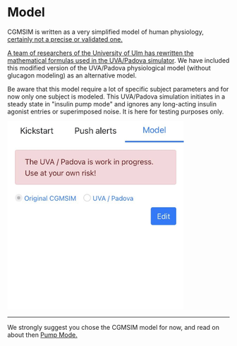 # Model
CGMSIM is written as a very simplified model of human physiology, <u>certainly not a precise or validated one. </u>

<a href="https://lt1.org/" target="_blank">A team of researchers of the University of Ulm has rewritten the mathematical formulas used in the UVA/Padova simulator</a>. We have included this modified version of the UVA/Padova physiological model (without glucagon modeling) as an alternative model.  

Be aware that this model require a lot of specific subject parameters and for now only one subject is modeled. This UVA/Padova simulation initiates in a steady state in "insulin pump mode" and ignores any long-acting insulin agonist entries or superimposed noise. It is here for testing purposes only.

<img src="../img/profile_mobile_model.jpg" alt="Random Create" width="400"/>

<hr>

We strongly suggest you chose the CGMSIM model for now, and read on about then [Pump Mode.](pump_mode.md)

<br>
